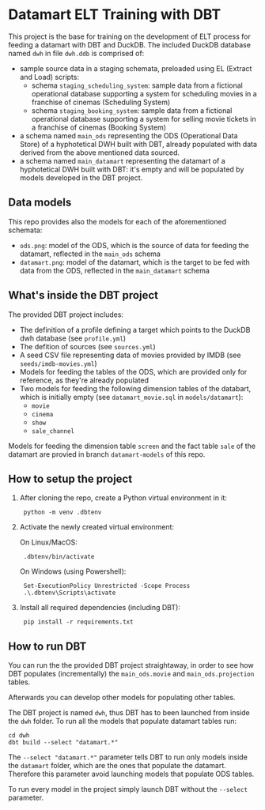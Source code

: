 # Datamart ELT Training with DBT

This project is the base for training on the development of ELT process for feeding a datamart with DBT and DuckDB. The included DuckDB database named `dwh` in file `dwh.ddb` is comprised of:
- sample source data in a staging schemata, preloaded using EL (Extract and Load) scripts:
    - schema `staging_scheduling_system`: sample data from a fictional operational database supporting a system for scheduling movies in a franchise of cinemas (Scheduling System)
    - schema `staging_booking_system`: sample data from a fictional operational database supporting a system for selling movie tickets in a franchise of cinemas (Booking System)
- a schema named `main_ods` representing the ODS (Operational Data Store) of a hyphotetical DWH built with DBT, already populated with data derived from the above mentioned data sourced.
- a schema named `main_datamart` representing the datamart of a hyphotetical DWH built with DBT: it's empty and will be populated by models developed in the DBT project.

## Data models

This repo provides also the models for each of the aforementioned schemata:
- `ods.png`: model of the ODS, which is the source of data for feeding the datamart, reflected in the `main_ods` schema
- `datamart.png`: model of the datamart, which is the target to be fed with data from the ODS, reflected in the `main_datamart` schema

## What's inside the DBT project

The provided DBT project includes:
- The definition of a profile defining a target which points to the DuckDB dwh database (see `profile.yml`)
- The defition of sources (see `sources.yml`)
- A seed CSV file representing data of movies provided by IMDB (see `seeds/imdb-movies.yml`)
- Models for feeding the tables of the ODS, which are provided only for reference, as they're already populated
- Two models for feeding the following dimension tables of the databart, which is initially empty (see `datamart_movie.sql` in `models/datamart`):
    - `movie`
    - `cinema`
    - `show`
    - `sale_channel`

Models for feeding the dimension table `screen` and the fact table `sale` of the datamart are provied in branch `datamart-models` of this repo.


## How to setup the project

1. After cloning the repo, create a Python virtual environment in it:

        python -m venv .dbtenv

2. Activate the newly created virtual environment:

    On Linux/MacOS:

        .dbtenv/bin/activate

    On Windows (using Powershell):

        Set-ExecutionPolicy Unrestricted -Scope Process
        .\.dbtenv\Scripts\activate


2. Install all required dependencies (including DBT):

        pip install -r requirements.txt


## How to run DBT

You can run the the provided DBT project straightaway, in order to see how DBT populates (incrementally) the `main_ods.movie` and `main_ods.projection` tables.

Afterwards you can develop other models for populating other tables.

The DBT project is named `dwh`, thus DBT has to been launched from inside the `dwh` folder. To run all the models that populate datamart tables run:

    cd dwh
    dbt build --select "datamart.*"

The `--select "datamart.*"` parameter tells DBT to run only models inside the `datamart` folder, which are the ones that populate the datamart. Therefore this parameter avoid launching models that populate ODS tables.

To run every model in the project simply launch DBT without the `--select` parameter.

